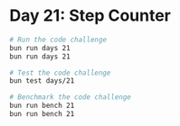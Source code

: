 # Day 21: Step Counter

```bash
# Run the code challenge
bun run days 21
bun run days 21

# Test the code challenge
bun test days/21

# Benchmark the code challenge
bun run bench 21
bun run bench 21
```
